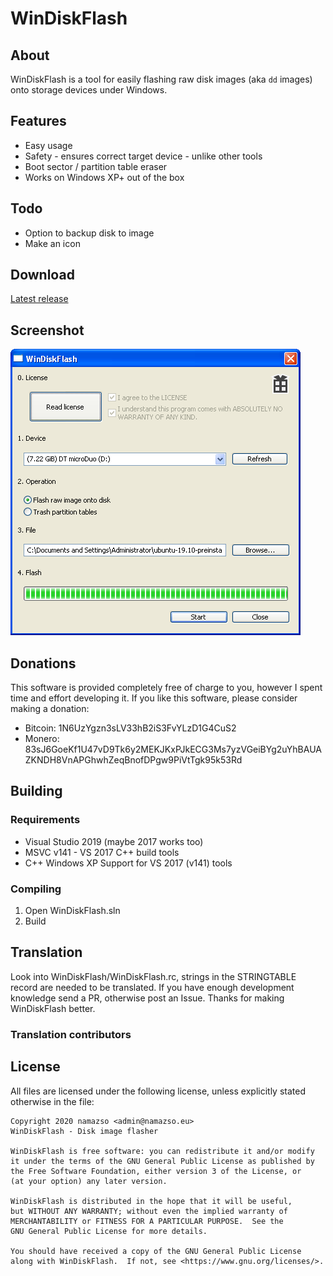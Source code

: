 # WinDiskFlash

## About

WinDiskFlash is a tool for easily flashing raw disk images (aka `dd` images) onto storage devices under Windows.

## Features

* Easy usage
* Safety - ensures correct target device - unlike other tools
* Boot sector / partition table eraser
* Works on Windows XP+ out of the box

## Todo

* Option to backup disk to image
* Make an icon

## Download

[Latest release](https://github.com/namazso/WinDiskFlash/releases/latest/download/WinDiskFlash.exe)

## Screenshot

![Screenshot](resources/screenshot.png)

## Donations

This software is provided completely free of charge to you, however I spent time and effort developing it. If you like this software, please consider making a donation:

* Bitcoin: 1N6UzYgzn3sLV33hB2iS3FvYLzD1G4CuS2
* Monero: 83sJ6GoeKf1U47vD9Tk6y2MEKJKxPJkECG3Ms7yzVGeiBYg2uYhBAUAZKNDH8VnAPGhwhZeqBnofDPgw9PiVtTgk95k53Rd

## Building

### Requirements

* Visual Studio 2019 (maybe 2017 works too)
* MSVC v141 - VS 2017 C++ build tools
* C++ Windows XP Support for VS 2017 (v141) tools


### Compiling

1. Open WinDiskFlash.sln
2. Build

## Translation

Look into WinDiskFlash/WinDiskFlash.rc, strings in the STRINGTABLE record are needed to be translated. If you have enough development knowledge send a PR, otherwise post an Issue. Thanks for making WinDiskFlash better.

### Translation contributors

## License

All files are licensed under the following license, unless explicitly stated otherwise in the file:

	Copyright 2020 namazso <admin@namazso.eu>
	WinDiskFlash - Disk image flasher
	
	WinDiskFlash is free software: you can redistribute it and/or modify
	it under the terms of the GNU General Public License as published by
	the Free Software Foundation, either version 3 of the License, or
	(at your option) any later version.
	
	WinDiskFlash is distributed in the hope that it will be useful,
	but WITHOUT ANY WARRANTY; without even the implied warranty of
	MERCHANTABILITY or FITNESS FOR A PARTICULAR PURPOSE.  See the
	GNU General Public License for more details.
	
	You should have received a copy of the GNU General Public License
	along with WinDiskFlash.  If not, see <https://www.gnu.org/licenses/>.
